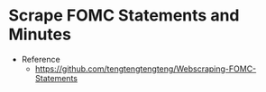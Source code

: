 # Scrape FOMC Statements and Minutes

* Reference
    - https://github.com/tengtengtengteng/Webscraping-FOMC-Statements
